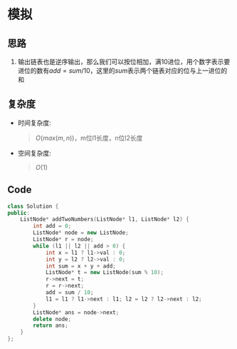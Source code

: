 # 模拟
## 思路
1. 输出链表也是逆序输出，那么我们可以按位相加，满$10$进位，用个数字表示要进位的数有$add=sum/10$，这里的$sum$表示两个链表对应的位与上一进位的和
## 复杂度
- 时间复杂度:
  > $O(max(m,n))$，m位l1长度，n位l2长度
- 空间复杂度:
  > $O(1)$

## Code
```C++ []
class Solution {
public:
    ListNode* addTwoNumbers(ListNode* l1, ListNode* l2) {
        int add = 0;
        ListNode* node = new ListNode;
        ListNode* r = node;
        while (l1 || l2 || add > 0) {
            int x = l1 ? l1->val : 0;
            int y = l2 ? l2->val : 0;
            int sum = x + y + add;
            ListNode* t = new ListNode(sum % 10);
            r->next = t;
            r = r->next;
            add = sum / 10;
            l1 = l1 ? l1->next : l1; l2 = l2 ? l2->next : l2;
        }
        ListNode* ans = node->next;
        delete node;
        return ans;
    }
};
```